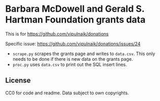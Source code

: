 # Barbara McDowell and Gerald S. Hartman Foundation grants data

This is for https://github.com/vipulnaik/donations

Specific issue: https://github.com/vipulnaik/donations/issues/24

- `scrape.py` scrapes the grants page and writes to `data.csv`. This only needs
  to be done if there is new data on the grants page.
- `proc.py` uses `data.csv` to print out the SQL insert lines.

## License

CC0 for code and readme. Data subject to own copyrights.
